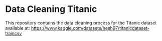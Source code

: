 # Data Cleaning Titanic

This repository contains the data cleaning process for the Titanic dataset available at: https://www.kaggle.com/datasets/hesh97/titanicdataset-traincsv
